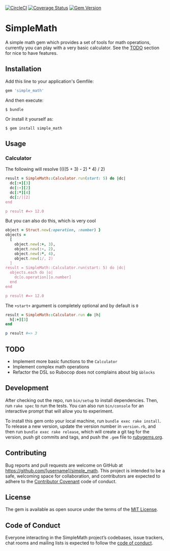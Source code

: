 [![CircleCI](https://circleci.com/gh/victorhazbun/simple_math.svg?style=svg)](https://circleci.com/gh/victorhazbun/simple_math) [![Coverage Status](https://coveralls.io/repos/github/victorhazbun/simple_math/badge.svg?branch=master)](https://coveralls.io/github/victorhazbun/simple_math?branch=master) [![Gem Version](https://badge.fury.io/rb/simple_math.svg)](https://badge.fury.io/rb/simple_math)
# SimpleMath

A simple math gem which provides a set of tools for math operations,
currently you can play with a very basic calculator.
See the [TODO](#todo) section for nice to have features.

## Installation

Add this line to your application's Gemfile:

```ruby
gem 'simple_math'
```

And then execute:

    $ bundle

Or install it yourself as:

    $ gem install simple_math

## Usage

### Calculator

The following will resolve ((((5 + 3) - 2) * 4) / 2)

```ruby
result = SimpleMath::Calculator.run(start: 5) do |dc|
  dc[:+][3]
  dc[:-][2]
  dc[:*][4]
  dc[:/][2]
end

p result #=> 12.0
```

But you can also do this, which is very cool

```ruby
object = Struct.new(:operation, :number) }
objects =
  [
    object.new(:+, 3),
    object.new(:-, 2),
    object.new(:*, 4),
    object.new(:/, 2)
  ]
result = SimpleMath::Calculator.run(start: 5) do |dc|
  objects.each do |o|
    dc[o.operation][o.number]
  end
end

p result #=> 12.0
```

The `+start+` argument is completely optional and by default is `0`

```ruby
result = SimpleMath::Calculator.run do |h|
  h[:+][3]
end

p result #=> 3
```

## TODO

- Implement more basic functions to the `Calculator`
- Implement complex math operations
- Refactor the DSL so Rubocop does not complains about big `&blocks`

## Development

After checking out the repo, run `bin/setup` to install dependencies. Then, run `rake spec` to run the tests. You can also run `bin/console` for an interactive prompt that will allow you to experiment.

To install this gem onto your local machine, run `bundle exec rake install`. To release a new version, update the version number in `version.rb`, and then run `bundle exec rake release`, which will create a git tag for the version, push git commits and tags, and push the `.gem` file to [rubygems.org](https://rubygems.org).

## Contributing

Bug reports and pull requests are welcome on GitHub at https://github.com/[username]/simple_math. This project is intended to be a safe, welcoming space for collaboration, and contributors are expected to adhere to the [Contributor Covenant](http://contributor-covenant.org) code of conduct.

## License

The gem is available as open source under the terms of the [MIT License](https://opensource.org/licenses/MIT).

## Code of Conduct

Everyone interacting in the SimpleMath project’s codebases, issue trackers, chat rooms and mailing lists is expected to follow the [code of conduct](https://github.com/[username]/simple_math/blob/master/CODE_OF_CONDUCT.md).

[username]: victorhazbun
